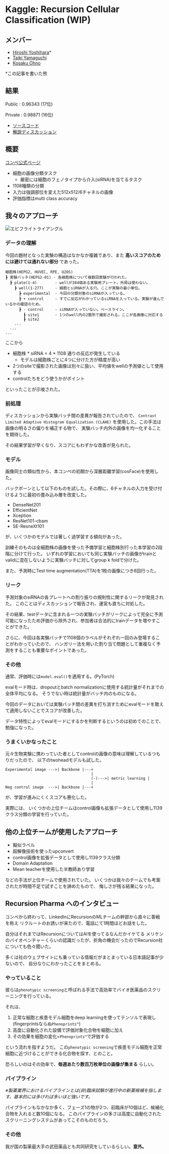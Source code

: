 # Kaggle: Recursion Cellular Classification (WIP)

## メンバー

- [Hiroshi Yoshihara](https://github.com/analokmaus)\*
- [Taiki Yamaguchi](https://github.com/yamaguchitai)
- [Kosaku Ohno](https://github.com/Kevinrobot34)

\*この記事を書いた熊

## 結果

Public :  0.96343 (17位)

Private : 0.98871 (16位)

- [ソースコード](https://github.com/analokmaus/kaggle-recursion)
- [解説ディスカッション](https://www.kaggle.com/c/recursion-cellular-image-classification/discussion/110361)

## 概要

[コンペ公式ページ](https://www.kaggle.com/c/recursion-cellular-image-classification/overview)

- 細胞の画像分類タスク
  - 厳密には細胞のフェノタイプから介入(siRNA)を当てるタスク
- 1108種類の分類
- 入力は強調部位を変えた512x512/6チャネルの画像
- 評価指標はmulti class accuracy

## 我々のアプローチ

![エビフライトライアングル](../images/recursion_ponchie.PNG)

### データの理解

今回の題材となった実験の構造はなかなか複雑であり、また
**高いスコアのためには避けては通れない部分** であった。

```
細胞株(HEPG2, HUVEC, RPE, U2OS)
┣ 実験バッチ(HEPG2-01) - 各細胞株について複数回実験が行われた。
  ┣ plate(1-4)        - wellが384個ある実験用プレート。外周は使わない。
    ┣ well(1-277)     - 細胞とsiRNAが入る穴。ここが実験の最小単位。
      ┣ experimental  - 今回の分類対象のsiRNAが入っている。
      ┣ + control     - すでに反応がわかっているsiRNAを入っている。実験が進んでいるかの確認のため。
      ┣ - control     - siRNAが入っていない。ベースライン。
        ┣ site1       - 1つのwell内の2箇所で撮影される。ここが各画像に対応する
        ┣ site2
    ...
  ...
...
```

ここから

- 細胞株 * siRNA = 4 * 1108 通りの反応が発生している
  - モデルは細胞株ごとに4つに分けた方が精度が高い
- 2つのsiteで撮影された画像は別々に扱い、平均値をwellの予測値として使用する
- controlたちをどう使うかがポイント

といったことが示唆された。

### 前処理

ディスカッションから実験バッチ間の差異が報告されていたので、
`Contrast Limited Adaptive Histogram Equalization (CLAHE)`
を使用した。この手法は画像の明るさの偏りを補正する物で、
実験バッチ内外の画像を均一化することを期待した。

その結果学習が早くなり、スコアにもわずかな改善が見られた。

### モデル

画像同士の類似性から、本コンペの初期から深層距離学習(cosFace)を使用した。

バックボーンとして以下のものを試した。その際に、6チャネルの入力を受け付けるように最初の畳み込み層を改変した。

- DenseNet201
- EfficientNet
- Xception
- ResNet101-cbam
- SE-ResneXt101

が、いくつかのモデルでは著しく過学習する傾向があった。

訓練そのものは全細胞株の画像を使った予備学習と細胞株別行った本学習の2段階に分けて行った。
いずれの学習においても同じ実験バッチの画像がtrainとvalidに混在しないように実験バッチに対してgroup k foldで分けた。

また、予測時にTest time augmentation(TTA)を1枚の画像につき8回行った。

### リーク

予測対象のsiRNAの各プレートへの割り振りの規則性に関するリークが発見された。
このことはディスカッションで報告され、運営も直ちに対処した。

その結果、testデータに含まれる一つの実験バッチがリークによって完全に予測可能になったため評価から除外され、参加者は合法的にtrainデータを増やすことができた。

さらに、今回は各実験バッチで1108個のラベルがそれぞれ一回のみ登場することがわかっていたので、
ハンガリー法を用いた割り当て問題として重複なく予測をすることも重要なポイントであった。

### その他

通常、評価時には`model.eval()`を適用する。(PyTorch)

evalモード時は、dropoutとbatch normalizationに使用する統計量がそれまでの全体平均になる。
そうでない時は統計量がバッチ内のものになる。

今回のデータにおいては実験バッチ間の差異を打ち消すためにevalモードを敢えて適用しないことでスコアが改善した。

データ特性によってevalモードにするかを判断するというのは初めてのことで、勉強になった。

### うまくいかなったこと

元々生物実験に携わっていた者としてcontrolの画像の意味は理解しているつもりだったので、
以下のtwoheadモデルも試した。

```
Experimental image --->| Backbone |---+
                                      |
                                      (-)--->| metric learning |
                                      |
Neg control image  --->| Backbone |---+
```

が、学習が進みにくくスコアも悪化した。

実際には、
いくつかの上位チームはcontrol画像も拡張データとして使用し1139クラス分類の学習を行っていた。

## 他の上位チームが使用したアプローチ

- 擬似ラベル
- 超解像技術を使ったupconvert
- control画像を拡張データとして使用し1139クラス分類
- Domain Adaptation
- Mean teacherを使用した半教師あり学習

などの手法が上位チームで使用されていた。
いくつかは我々のチームでも考案されたが時間不足で試すことを諦めたもので、
悔しさが残る結果になった。

## Recursion Pharma へのインタビュー

コンペから終わって、LinkedInにRecursionのMLチームの幹部から直々に善戦を称え
リクルートのお誘いが来たので、電話にて1時間ほどお話をした。

自分はそれまではRecursionについてはAIを使ってるなんだかイケてる
メリケンのバイオベンチャーくらいの認識だったが、折角の機会だったのでRecursion社についても色々聞いた。

多くは社のウェブサイトにも乗っている情報だがまとまっている日本語記事が少ないので、
自分なりにわかったことをまとめる。

### やっていること

彼らは`phenotypic screening`と呼ばれる手法で高効率でバイオ医薬品のスクリーニングを行っている。

それは、

1. 正常な細胞と疾患モデル細胞をdeep learningを使ってテンソルで表現し(fingerprintsならぬ`Phenoprints™`)
2. 高度に自動化された設備で評価対象化合物を細胞に加え
3. その効果を細胞の変化=`Phenoprints™`で評価する

という流れを指すようだ。
この`phenotypic screening`で疾患モデル細胞を正常細胞に近づけることができる化合物を探す、とのこと。

恐ろしいのはその効率で、**毎週あたり数百万枚単位の画像が集まる** らしい。

### パイプライン

*※製薬業界におけるパイプラインとは(非)臨床試験が進行中の新薬候補を指します。基本的には多ければ多いほど強いです。*

パイプラインもなかなか多く、フェーズ1の物が2つ、前臨床が10個ほど、候補化合物を入れると数10個になる。
このパイプラインの多さは高度に自動化されたスクリーニングシステムがあってこそのものだろう。

### その他

我が国の製薬最大手の武田薬品とも共同研究をしているらしい。**意外。**
